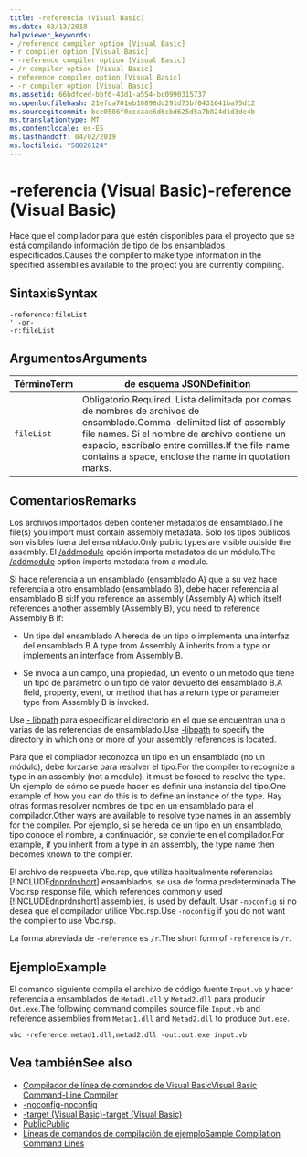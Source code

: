 ```yaml
---
title: -referencia (Visual Basic)
ms.date: 03/13/2018
helpviewer_keywords:
- /reference compiler option [Visual Basic]
- r compiler option [Visual Basic]
- -reference compiler option [Visual Basic]
- /r compiler option [Visual Basic]
- reference compiler option [Visual Basic]
- -r compiler option [Visual Basic]
ms.assetid: 66bdfced-bbf6-43d1-a554-bc0990315737
ms.openlocfilehash: 21efca701eb16898dd291d73bf0431641ba75d12
ms.sourcegitcommit: bce0586f0cccaae6d6cbd625d5a7b824d1d3de4b
ms.translationtype: MT
ms.contentlocale: es-ES
ms.lasthandoff: 04/02/2019
ms.locfileid: "58826124"
---
```

# <a name="-reference-visual-basic"></a><span data-ttu-id="531d1-102">-referencia (Visual Basic)</span><span class="sxs-lookup"><span data-stu-id="531d1-102">-reference (Visual Basic)</span></span>
<span data-ttu-id="531d1-103">Hace que el compilador para que estén disponibles para el proyecto que se está compilando información de tipo de los ensamblados especificados.</span><span class="sxs-lookup"><span data-stu-id="531d1-103">Causes the compiler to make type information in the specified assemblies available to the project you are currently compiling.</span></span>  
  
## <a name="syntax"></a><span data-ttu-id="531d1-104">Sintaxis</span><span class="sxs-lookup"><span data-stu-id="531d1-104">Syntax</span></span>  
  
```  
-reference:fileList  
' -or-  
-r:fileList  
```  
  
## <a name="arguments"></a><span data-ttu-id="531d1-105">Argumentos</span><span class="sxs-lookup"><span data-stu-id="531d1-105">Arguments</span></span>  
  
|<span data-ttu-id="531d1-106">Término</span><span class="sxs-lookup"><span data-stu-id="531d1-106">Term</span></span>|<span data-ttu-id="531d1-107">de esquema JSON</span><span class="sxs-lookup"><span data-stu-id="531d1-107">Definition</span></span>|  
|---|---|  
|`fileList`|<span data-ttu-id="531d1-108">Obligatorio.</span><span class="sxs-lookup"><span data-stu-id="531d1-108">Required.</span></span> <span data-ttu-id="531d1-109">Lista delimitada por comas de nombres de archivos de ensamblado.</span><span class="sxs-lookup"><span data-stu-id="531d1-109">Comma-delimited list of assembly file names.</span></span> <span data-ttu-id="531d1-110">Si el nombre de archivo contiene un espacio, escríbalo entre comillas.</span><span class="sxs-lookup"><span data-stu-id="531d1-110">If the file name contains a space, enclose the name in quotation marks.</span></span>|  
  
## <a name="remarks"></a><span data-ttu-id="531d1-111">Comentarios</span><span class="sxs-lookup"><span data-stu-id="531d1-111">Remarks</span></span>  
 <span data-ttu-id="531d1-112">Los archivos importados deben contener metadatos de ensamblado.</span><span class="sxs-lookup"><span data-stu-id="531d1-112">The file(s) you import must contain assembly metadata.</span></span> <span data-ttu-id="531d1-113">Solo los tipos públicos son visibles fuera del ensamblado.</span><span class="sxs-lookup"><span data-stu-id="531d1-113">Only public types are visible outside the assembly.</span></span> <span data-ttu-id="531d1-114">El [/addmodule](../../../visual-basic/reference/command-line-compiler/addmodule.md) opción importa metadatos de un módulo.</span><span class="sxs-lookup"><span data-stu-id="531d1-114">The [/addmodule](../../../visual-basic/reference/command-line-compiler/addmodule.md) option imports metadata from a module.</span></span>  
  
 <span data-ttu-id="531d1-115">Si hace referencia a un ensamblado (ensamblado A) que a su vez hace referencia a otro ensamblado (ensamblado B), debe hacer referencia al ensamblado B si:</span><span class="sxs-lookup"><span data-stu-id="531d1-115">If you reference an assembly (Assembly A) which itself references another assembly (Assembly B), you need to reference Assembly B if:</span></span>  
  
-   <span data-ttu-id="531d1-116">Un tipo del ensamblado A hereda de un tipo o implementa una interfaz del ensamblado B.</span><span class="sxs-lookup"><span data-stu-id="531d1-116">A type from Assembly A inherits from a type or implements an interface from Assembly B.</span></span>  
  
-   <span data-ttu-id="531d1-117">Se invoca a un campo, una propiedad, un evento o un método que tiene un tipo de parámetro o un tipo de valor devuelto del ensamblado B.</span><span class="sxs-lookup"><span data-stu-id="531d1-117">A field, property, event, or method that has a return type or parameter type from Assembly B is invoked.</span></span>  
  
 <span data-ttu-id="531d1-118">Use [- libpath](../../../visual-basic/reference/command-line-compiler/libpath.md) para especificar el directorio en el que se encuentran una o varias de las referencias de ensamblado.</span><span class="sxs-lookup"><span data-stu-id="531d1-118">Use [-libpath](../../../visual-basic/reference/command-line-compiler/libpath.md) to specify the directory in which one or more of your assembly references is located.</span></span>  
  
 <span data-ttu-id="531d1-119">Para que el compilador reconozca un tipo en un ensamblado (no un módulo), debe forzarse para resolver el tipo.</span><span class="sxs-lookup"><span data-stu-id="531d1-119">For the compiler to recognize a type in an assembly (not a module), it must be forced to resolve the type.</span></span> <span data-ttu-id="531d1-120">Un ejemplo de cómo se puede hacer es definir una instancia del tipo.</span><span class="sxs-lookup"><span data-stu-id="531d1-120">One example of how you can do this is to define an instance of the type.</span></span> <span data-ttu-id="531d1-121">Hay otras formas resolver nombres de tipo en un ensamblado para el compilador.</span><span class="sxs-lookup"><span data-stu-id="531d1-121">Other ways are available to resolve type names in an assembly for the compiler.</span></span> <span data-ttu-id="531d1-122">Por ejemplo, si se hereda de un tipo en un ensamblado, tipo conoce el nombre, a continuación, se convierte en el compilador.</span><span class="sxs-lookup"><span data-stu-id="531d1-122">For example, if you inherit from a type in an assembly, the type name then becomes known to the compiler.</span></span>  
  
 <span data-ttu-id="531d1-123">El archivo de respuesta Vbc.rsp, que utiliza habitualmente referencias [!INCLUDE[dnprdnshort](~/includes/dnprdnshort-md.md)] ensamblados, se usa de forma predeterminada.</span><span class="sxs-lookup"><span data-stu-id="531d1-123">The Vbc.rsp response file, which references commonly used [!INCLUDE[dnprdnshort](~/includes/dnprdnshort-md.md)] assemblies, is used by default.</span></span> <span data-ttu-id="531d1-124">Usar `-noconfig` si no desea que el compilador utilice Vbc.rsp.</span><span class="sxs-lookup"><span data-stu-id="531d1-124">Use `-noconfig` if you do not want the compiler to use Vbc.rsp.</span></span>  
  
 <span data-ttu-id="531d1-125">La forma abreviada de `-reference` es `/r`.</span><span class="sxs-lookup"><span data-stu-id="531d1-125">The short form of `-reference` is `/r`.</span></span>  
  
## <a name="example"></a><span data-ttu-id="531d1-126">Ejemplo</span><span class="sxs-lookup"><span data-stu-id="531d1-126">Example</span></span>  
 <span data-ttu-id="531d1-127">El comando siguiente compila el archivo de código fuente `Input.vb` y hacer referencia a ensamblados de `Metad1.dll` y `Metad2.dll` para producir `Out.exe`.</span><span class="sxs-lookup"><span data-stu-id="531d1-127">The following command compiles source file `Input.vb` and reference assemblies from `Metad1.dll` and `Metad2.dll` to produce `Out.exe`.</span></span>  
  
```console
vbc -reference:metad1.dll,metad2.dll -out:out.exe input.vb  
```  
  
## <a name="see-also"></a><span data-ttu-id="531d1-128">Vea también</span><span class="sxs-lookup"><span data-stu-id="531d1-128">See also</span></span>

- [<span data-ttu-id="531d1-129">Compilador de línea de comandos de Visual Basic</span><span class="sxs-lookup"><span data-stu-id="531d1-129">Visual Basic Command-Line Compiler</span></span>](../../../visual-basic/reference/command-line-compiler/index.md)
- [<span data-ttu-id="531d1-130">-noconfig</span><span class="sxs-lookup"><span data-stu-id="531d1-130">-noconfig</span></span>](../../../visual-basic/reference/command-line-compiler/noconfig.md)
- [<span data-ttu-id="531d1-131">-target (Visual Basic)</span><span class="sxs-lookup"><span data-stu-id="531d1-131">-target (Visual Basic)</span></span>](../../../visual-basic/reference/command-line-compiler/target.md)
- [<span data-ttu-id="531d1-132">Public</span><span class="sxs-lookup"><span data-stu-id="531d1-132">Public</span></span>](../../../visual-basic/language-reference/modifiers/public.md)
- [<span data-ttu-id="531d1-133">Líneas de comandos de compilación de ejemplo</span><span class="sxs-lookup"><span data-stu-id="531d1-133">Sample Compilation Command Lines</span></span>](../../../visual-basic/reference/command-line-compiler/sample-compilation-command-lines.md)
